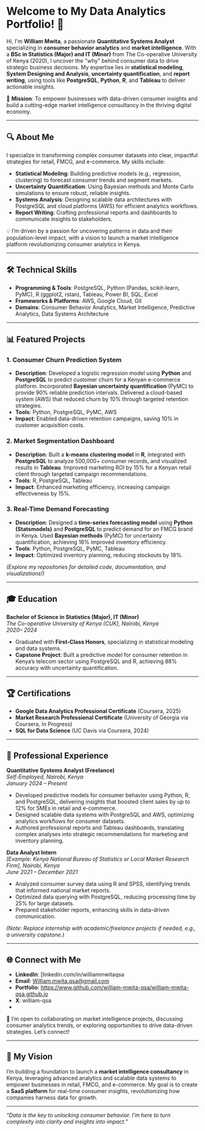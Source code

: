 # Welcome to My Data Analytics Portfolio! 👋

Hi, I'm **William Mwita**, a passionate **Quantitative Systems Analyst** specializing in **consumer behavior analytics** and **market intelligence**. With a **BSc in Statistics (Major) and IT (Minor)** from The Co-operative University of Kenya (2020), I uncover the "why" behind consumer data to drive strategic business decisions. My expertise lies in **statistical modeling**, **System Designing and Analysis**, **uncertainty quantification**, and **report writing**, using tools like **PostgreSQL**, **Python**, **R**, and **Tableau** to deliver actionable insights.

🌟 **Mission**: To empower businesses with data-driven consumer insights and build a cutting-edge market intelligence consultancy in the thriving digital economy.

---

## 🔍 About Me

I specialize in transforming complex consumer datasets into clear, impactful strategies for retail, FMCG, and e-commerce. My skills include:

- **Statistical Modeling**: Building predictive models (e.g., regression, clustering) to forecast consumer trends and segment markets.
- **Uncertainty Quantification**: Using Bayesian methods and Monte Carlo simulations to ensure robust, reliable insights.
- **Systems Analysis**: Designing scalable data architectures with PostgreSQL and cloud platforms (AWS) for efficient analytics workflows.
- **Report Writing**: Crafting professional reports and dashboards to communicate insights to stakeholders.

💡 I’m driven by a passion for uncovering patterns in data and their population-level impact, with a vision to launch a market intelligence platform revolutionizing consumer analytics in Kenya.

---

## 🛠️ Technical Skills

- **Programming & Tools**: PostgreSQL, Python (Pandas, scikit-learn, PyMC), R (ggplot2, rstan), Tableau, Power BI, SQL, Excel
- **Frameworks & Platforms**: AWS, Google Cloud, Git
- **Domains**: Consumer Behavior Analytics, Market Intelligence, Predictive Analytics, Data Systems Architecture

---

## 📊 Featured Projects

### 1. Consumer Churn Prediction System
- **Description**: Developed a logistic regression model using **Python** and **PostgreSQL** to predict customer churn for a Kenyan e-commerce platform. Incorporated **Bayesian uncertainty quantification** (PyMC) to provide 90% reliable prediction intervals. Delivered a cloud-based system (AWS) that reduced churn by 10% through targeted retention strategies.
- **Tools**: Python, PostgreSQL, PyMC, AWS
- **Impact**: Enabled data-driven retention campaigns, saving 10% in customer acquisition costs.


### 2. Market Segmentation Dashboard
- **Description**: Built a **k-means clustering model** in **R**, integrated with **PostgreSQL** to analyze 500,000+ consumer records, and visualized results in **Tableau**. Improved marketing ROI by 15% for a Kenyan retail client through targeted campaign recommendations.
- **Tools**: R, PostgreSQL, Tableau
- **Impact**: Enhanced marketing efficiency, increasing campaign effectiveness by 15%.


### 3. Real-Time Demand Forecasting
- **Description**: Designed a **time-series forecasting model** using **Python (Statsmodels)** and **PostgreSQL** to predict demand for an FMCG brand in Kenya. Used **Bayesian methods** (PyMC) for uncertainty quantification, achieving 18% improved inventory efficiency.
- **Tools**: Python, PostgreSQL, PyMC, Tableau
- **Impact**: Optimized inventory planning, reducing stockouts by 18%.


*(Explore my repositories for detailed code, documentation, and visualizations!)*

---

## 🎓 Education

**Bachelor of Science in Statistics (Major), IT (Minor)**  
*The Co-operative University of Kenya (CUK), Nairobi, Kenya*  
*2020– 2024*
- Graduated with **First-Class Honors**, specializing in statistical modeling and data systems.
- **Capstone Project**: Built a predictive model for consumer retention in Kenya’s telecom sector using PostgreSQL and R, achieving 88% accuracy with uncertainty quantification.

---

## 🏆 Certifications

- **Google Data Analytics Professional Certificate** (Coursera, 2025)
- **Market Research Professional Certificate** (University of Georgia via Coursera, In Progress)
- **SQL for Data Science** (UC Davis via Coursera, 2024)

---

## 💼 Professional Experience

**Quantitative Systems Analyst (Freelance)**  
*Self-Employed, Nairobi, Kenya*  
*January 2024 – Present*
- Developed predictive models for consumer behavior using Python, R, and PostgreSQL, delivering insights that boosted client sales by up to 12% for SMEs in retail and e-commerce.
- Designed scalable data systems with PostgreSQL and AWS, optimizing analytics workflows for consumer datasets.
- Authored professional reports and Tableau dashboards, translating complex analyses into strategic recommendations for marketing and inventory planning.

**Data Analyst Intern**  
*[Example: Kenya National Bureau of Statistics or Local Market Research Firm], Nairobi, Kenya*  
*June 2021 – December 2021*
- Analyzed consumer survey data using R and SPSS, identifying trends that informed national market reports.
- Optimized data querying with PostgreSQL, reducing processing time by 25% for large datasets.
- Prepared stakeholder reports, enhancing skills in data-driven communication.

*(Note: Replace internship with academic/freelance projects if needed, e.g., a university capstone.)*

---

## 🌐 Connect with Me

- **LinkedIn**: [linkedin.com/in/williammwitaqsa
- **Email**: William.mwita.qsa@gmail.com
- **Portfolio**: https://www.github.com/william-mwita-qsa/william-mwita-qsa.github.io
- **X**: william-qsa
- 
💬 I’m open to collaborating on market intelligence projects, discussing consumer analytics trends, or exploring opportunities to drive data-driven strategies. Let’s connect!

---

## 🚀 My Vision

I’m building a foundation to launch a **market intelligence consultancy** in Kenya, leveraging advanced analytics and scalable data systems to empower businesses in retail, FMCG, and e-commerce. My goal is to create a **SaaS platform** for real-time consumer insights, revolutionizing how companies harness data for growth.

---

*“Data is the key to unlocking consumer behavior. I’m here to turn complexity into clarity and insights into impact.”*
